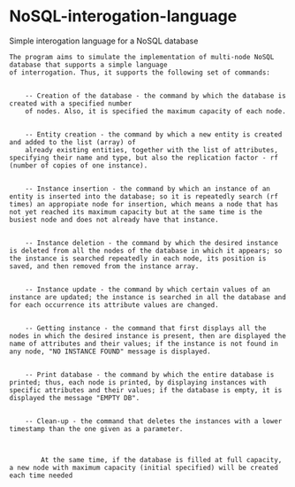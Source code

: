 # NoSQL-interogation-language
Simple interogation language for a NoSQL database

    The program aims to simulate the implementation of multi-node NoSQL database that supports a simple language 
    of interrogation. Thus, it supports the following set of commands:


		-- Creation of the database - the command by which the database is created with a specified number 
		of nodes. Also, it is specified the maximum capacity of each node.


		-- Entity creation - the command by which a new entity is created and added to the list (array) of 
		already existing entities, together with the list of attributes, specifying their name and type, but also the replication factor - rf (number of copies of one instance).


		-- Instance insertion - the command by which an instance of an entity is inserted into the database; so it is repeatedly search (rf times) an appropiate node for insertion, which means a node that has not yet reached its maximum capacity but at the same time is the busiest node and does not already have that instance.


		-- Instance deletion - the command by which the desired instance is deleted from all the nodes of the database in which it appears; so the instance is searched repeatedly in each node, its position is saved, and then removed from the instance array.


		-- Instance update - the command by which certain values of an instance are updated; the instance is searched in all the database and for each occurrence its attribute values are changed.


		-- Getting instance - the command that first displays all the nodes in which the desired instance is present, then are displayed the name of attributes and their values; if the instance is not found in any node, "NO INSTANCE FOUND" message is displayed.


		-- Print database - the command by which the entire database is printed; thus, each node is printed, by displaying instances with specific attributes and their values; if the database is empty, it is displayed the message "EMPTY DB".


		-- Clean-up - the command that deletes the instances with a lower timestamp than the one given as a parameter.



			At the same time, if the database is filled at full capacity, a new node with maximum capacity (initial specified) will be created each time needed
